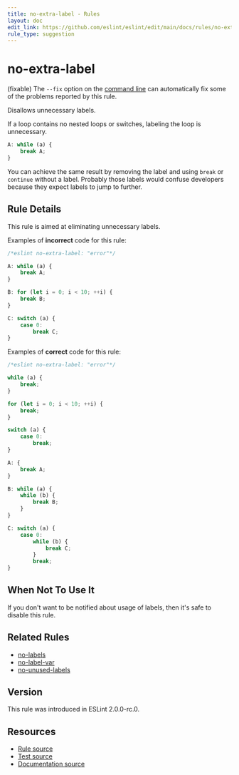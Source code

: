 ```yaml
---
title: no-extra-label - Rules
layout: doc
edit_link: https://github.com/eslint/eslint/edit/main/docs/rules/no-extra-label.md
rule_type: suggestion
---
```

<!-- Note: No pull requests accepted for this file. See README.md in the root directory for details. -->

# no-extra-label

(fixable) The `--fix` option on the [command line](../user-guide/command-line-interface#fixing-problems) can automatically fix some of the problems reported by this rule.

Disallows unnecessary labels.

If a loop contains no nested loops or switches, labeling the loop is unnecessary.

```js
A: while (a) {
    break A;
}
```

You can achieve the same result by removing the label and using `break` or `continue` without a label.
Probably those labels would confuse developers because they expect labels to jump to further.

## Rule Details

This rule is aimed at eliminating unnecessary labels.

Examples of **incorrect** code for this rule:

```js
/*eslint no-extra-label: "error"*/

A: while (a) {
    break A;
}

B: for (let i = 0; i < 10; ++i) {
    break B;
}

C: switch (a) {
    case 0:
        break C;
}
```

Examples of **correct** code for this rule:

```js
/*eslint no-extra-label: "error"*/

while (a) {
    break;
}

for (let i = 0; i < 10; ++i) {
    break;
}

switch (a) {
    case 0:
        break;
}

A: {
    break A;
}

B: while (a) {
    while (b) {
        break B;
    }
}

C: switch (a) {
    case 0:
        while (b) {
            break C;
        }
        break;
}
```

## When Not To Use It

If you don't want to be notified about usage of labels, then it's safe to disable this rule.

## Related Rules

* [no-labels](./no-labels)
* [no-label-var](./no-label-var)
* [no-unused-labels](./no-unused-labels)

## Version

This rule was introduced in ESLint 2.0.0-rc.0.

## Resources

* [Rule source](https://github.com/eslint/eslint/tree/HEAD/lib/rules/no-extra-label.js)
* [Test source](https://github.com/eslint/eslint/tree/HEAD/tests/lib/rules/no-extra-label.js)
* [Documentation source](https://github.com/eslint/eslint/tree/HEAD/docs/rules/no-extra-label.md)
